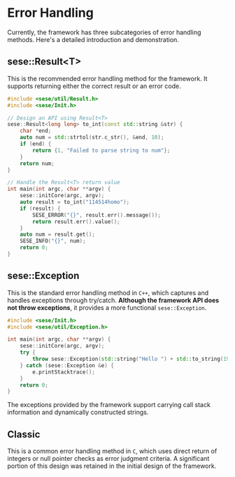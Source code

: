 # Error Handling

Currently, the framework has three subcategories of error handling methods. Here's a detailed introduction and demonstration.

## sese::Result\<T\>

This is the recommended error handling method for the framework. It supports returning either the correct result or an error code.

```c++
#include <sese/util/Result.h>
#include <sese/Init.h>

// Design an API using Result<T>
sese::Result<long long> to_int(const std::string &str) {
    char *end;
    auto num = std::strtol(str.c_str(), &end, 10);
    if (end) {
        return {1, "Failed to parse string to num"};
    }
    return num;
}

// Handle the Result<T> return value
int main(int argc, char **argv) {
    sese::initCore(argc, argv);
    auto result = to_int("114514homo");
    if (result) {
        SESE_ERROR("{}", result.err().message());
        return result.err().value();
    }
    auto num = result.get();
    SESE_INFO("{}", num);
    return 0;
}
```

## sese::Exception

This is the standard error handling method in `C++`, which captures and handles exceptions through try/catch.
**Although the framework API does not throw exceptions**, it provides a more functional `sese::Exception`.

```c++
#include <sese/Init.h>
#include <sese/util/Exception.h>

int main(int argc, char **argv) {
    sese::initCore(argc, argv);
    try {
        throw sese::Exception(std::string("Hello ") + std::to_string(1919810));
    } catch (sese::Exception &e) {
        e.printStacktrace();
    }
    return 0;
}
```

The exceptions provided by the framework support carrying call stack information and dynamically constructed strings.

## Classic

This is a common error handling method in `C`, which uses direct return of integers or null pointer checks as error judgment criteria.
A significant portion of this design was retained in the initial design of the framework.
